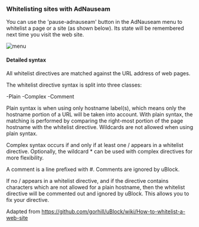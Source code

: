 ### Whitelisting sites with AdNauseam 

You can use the 'pause-adnauseam' button in the AdNauseam menu to whitelist a page or a site (as shown below). Its state will be remembered next time you visit the web site.

![menu](https://raw.githubusercontent.com/dhowe/AdNauseam/gh-pages/img/pause-adnauseam.png)

#### Detailed syntax

All whitelist directives are matched against the URL address of web pages.

The whitelist directive syntax is split into three classes:

-Plain
-Complex
-Comment

Plain syntax is when using only hostname label(s), which means only the hostname portion of a URL will be taken into account. With plain syntax, the matching is performed by comparing the right-most portion of the page hostname with the whitelist directive. Wildcards are not allowed when using plain syntax.

Complex syntax occurs if and only if at least one / appears in a whitelist directive. Optionally, the wildcard * can be used with complex directives for more flexibility.

A comment is a line prefixed with #. Comments are ignored by uBlock.

If no / appears in a whitelist directive, and if the directive contains characters which are not allowed for a plain hostname, then the whitelist directive will be commented out and ignored by uBlock. This allows you to fix your directive.

Adapted from https://github.com/gorhill/uBlock/wiki/How-to-whitelist-a-web-site